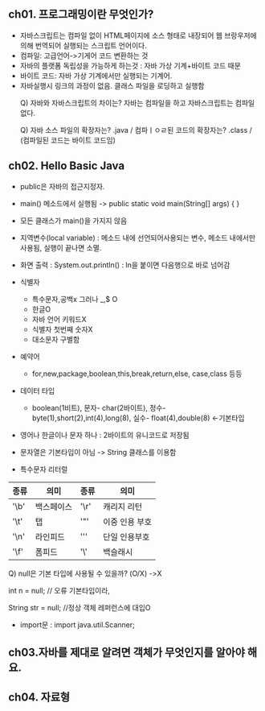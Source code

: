 ## ch01. 프로그래밍이란 무엇인가?
- 자바스크립트는 컴파일 없이 HTML페이지에 소스 형태로 내장되어 웹 브랑우저에 의해 번역되어 실행되는 스크립트 언어이다.
- 컴파일: 고급언어->기게어 코드 변환하는 것
- 자바의 플랫폼 독립성을 가능하게 하는것 : 자바 가상 기계+바이트 코드 때문
- 바이트 코드: 자바 가상 기계에서만 실행되는 기계어.
- 자바실행시 링크의 과정이 없음. 클래스 파일을 로딩하고 실행함<p>
  Q) 자바와 자바스크립트의 차이는? 자바는 컴파일을 하고 자바스크립트는 컴파일 없다.<p>
  Q) 자바 소스 파일의 확장자는? .java / 컴파ㅣㅇㄹ된 코드의 확장자는? .class / (컴파일된 코드는 바이트 코드임) 

## ch02. Hello Basic Java
- public은 자바의 접근지정자.
- main() 메소드에서 실행됨 -> public static void main(String[] args) { }
- 모든 클래스가 main()을 가지지 않음
- 지역변수(local variable) : 메소드 내에 선언되어사용되는 변수, 메소드 내에서만 사용됨, 실행이 끝나면 소멸.
- 화면 출력 : System.out.println() : ln을 붙이면 다음행으로 바로 넘어감
- 식별자
  - 특수문자,공백x 그러나 _,$ O
  - 한글O
  - 자바 언어 키워드X
  - 식별자 첫번째 숫자X
  - 대소문자 구별함
- 예약어
  - for,new,package,boolean,this,break,return,else, case,class 등등
- 데이터 타입
  - boolean(1비트), 문자- char(2바이트), 정수- byte(1),short(2),int(4),long(8), 실수- float(4),double(8) <-기본타입
- 영어나 한글이나 문자 하나 : 2바이트의 유니코드로 저장됨
- 문자열은 기본타입이 아님 -> String 클래스를 이용함

- 특수문자 리터럴<p>

|종류|의미|종류|의미| 
|------|-------|------|---------|
|'\b'|백스페이스|'\r'|캐리지 리턴|
|'\t'|탭|'\"'|이중 인용 부호|
|'\n'|라인피드|'\''|단일 인용부호|
|'\f'|폼피드|'\\'|백슬래시|
<p>
  Q) null은 기본 타입에 사용될 수 있을까? (O/X) ->X <p>
    int n = null; // 오류 기본타입이라,  <p>
    String str = null; //정상 객체 레퍼런스에 대입O

- import문 : import java.util.Scanner;

## ch03.자바를 제대로 알려면 객체가 무엇인지를 알아야 해요.

## ch04. 자료형

